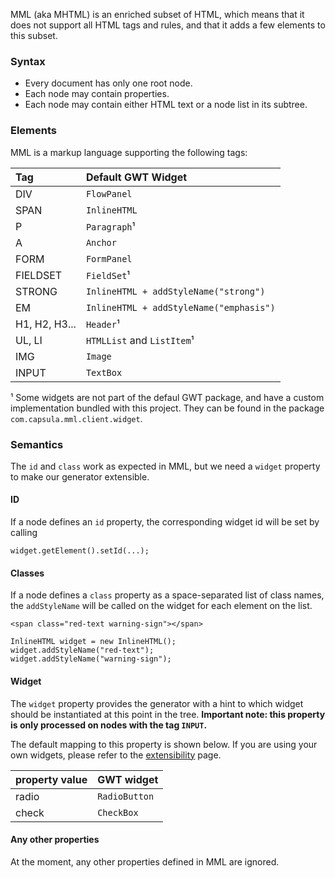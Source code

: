 MML (aka MHTML) is an enriched subset of HTML, which means that it does not support all HTML tags and rules, and that it adds a few elements to this subset.

### Syntax ###

  * Every document has only one root node.
  * Each node may contain properties.
  * Each node may contain either HTML text or a node list in its subtree.

### Elements ###

MML is a markup language supporting the following tags:

| Tag | Default GWT Widget |
|:----|:-------------------|
| DIV | `FlowPanel`        |
| SPAN | `InlineHTML`       |
| P   | `Paragraph`¹       |
| A   | `Anchor`           |
| FORM | `FormPanel`        |
| FIELDSET | `FieldSet`¹        |
| STRONG | `InlineHTML + addStyleName("strong")` |
| EM  | `InlineHTML + addStyleName("emphasis")` |
| H1, H2, H3... | `Header`¹          |
| UL, LI | `HTMLList` and `ListItem`¹ |
| IMG | `Image`            |
| INPUT | `TextBox`          |

¹ Some widgets are not part of the defaul GWT package, and have a custom implementation bundled with this project. They can be found in the package `com.capsula.mml.client.widget`.

### Semantics ###

The `id` and `class` work as expected in MML, but we need a `widget` property to make our generator extensible.

#### ID ####
If a node defines an `id` property, the corresponding widget id will be set by calling
```
widget.getElement().setId(...);
```

#### Classes ####
If a node defines a `class` property as a space-separated list of class names, the `addStyleName` will be called on the widget for each element on the list.
```
<span class="red-text warning-sign"></span>
```
```
InlineHTML widget = new InlineHTML();
widget.addStyleName("red-text");
widget.addStyleName("warning-sign");
```


#### Widget ####
The `widget` property provides the generator with a hint to which widget should be instantiated at this point in the tree. **Important note: this property is only processed on nodes with the tag `INPUT`.**

The default mapping to this property is shown below. If you are using your own widgets, please refer to the [extensibility](ExtensibleMML.md) page.

| property value | GWT widget |
|:---------------|:-----------|
| radio          | `RadioButton` |
| check          | `CheckBox` |

#### Any other properties ####
At the moment, any other properties defined in MML are ignored.
